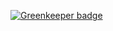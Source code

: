 

[![Greenkeeper badge](https://badges.greenkeeper.io/kumavis/MochaSprouts_ui.svg)](https://greenkeeper.io/)